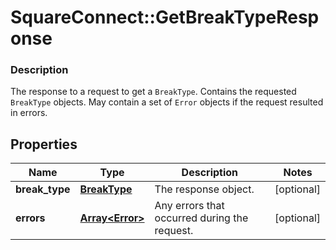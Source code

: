# SquareConnect::GetBreakTypeResponse

### Description

The response to a request to get a `BreakType`. Contains the requested `BreakType` objects. May contain a set of `Error` objects if the request resulted in errors.

## Properties
Name | Type | Description | Notes
------------ | ------------- | ------------- | -------------
**break_type** | [**BreakType**](BreakType.md) | The response object. | [optional] 
**errors** | [**Array&lt;Error&gt;**](Error.md) | Any errors that occurred during the request. | [optional] 


